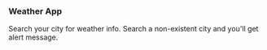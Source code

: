 ### Weather App

Search your city for weather info.
Search a non-existent city and you'll get alert message.

